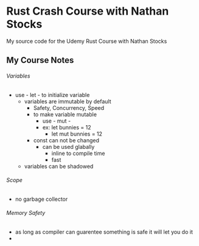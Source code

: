 # Rust Crash Course with Nathan Stocks
My source code for the Udemy Rust Course with Nathan Stocks 

## My Course Notes
###### Variables
 - use - let -  to initialize variable
    - variables are immutable by default
        - Safety, Concurrency, Speed
        - to make variable mutable
            - use - mut - 
            - ex: let bunnies = 12
                - let mut bunnies = 12
        - const can not be changed 
            - can be used glabally
                - inline to compile time
                - fast 
    - variables can be shadowed 

###### Scope
- no garbage collector 

###### Memory Safety
- as long as compiler can guarentee something is safe it will let you do it 
- 